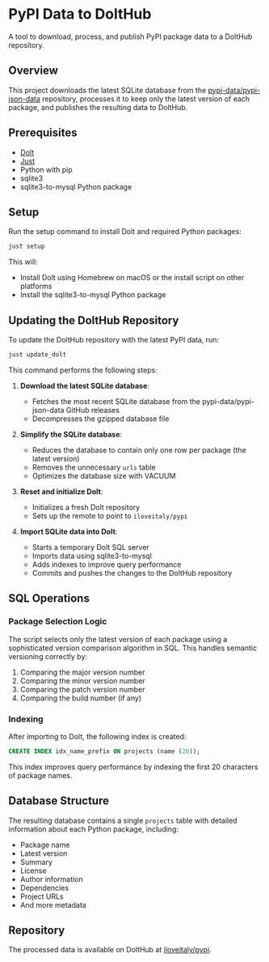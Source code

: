 # PyPI Data to DoltHub

A tool to download, process, and publish PyPI package data to a DoltHub repository.

## Overview

This project downloads the latest SQLite database from the [pypi-data/pypi-json-data](https://github.com/pypi-data/pypi-json-data) repository, processes it to keep only the latest version of each package, and publishes the resulting data to DoltHub.

## Prerequisites

- [Dolt](https://github.com/dolthub/dolt)
- [Just](https://github.com/casey/just)
- Python with pip
- sqlite3
- sqlite3-to-mysql Python package

## Setup

Run the setup command to install Dolt and required Python packages:

```bash
just setup
```

This will:
- Install Dolt using Homebrew on macOS or the install script on other platforms
- Install the sqlite3-to-mysql Python package

## Updating the DoltHub Repository

To update the DoltHub repository with the latest PyPI data, run:

```bash
just update_dolt
```

This command performs the following steps:

1. **Download the latest SQLite database**:
   - Fetches the most recent SQLite database from the pypi-data/pypi-json-data GitHub releases
   - Decompresses the gzipped database file

2. **Simplify the SQLite database**:
   - Reduces the database to contain only one row per package (the latest version)
   - Removes the unnecessary `urls` table
   - Optimizes the database size with VACUUM

3. **Reset and initialize Dolt**:
   - Initializes a fresh Dolt repository
   - Sets up the remote to point to `iloveitaly/pypi`

4. **Import SQLite data into Dolt**:
   - Starts a temporary Dolt SQL server
   - Imports data using sqlite3-to-mysql
   - Adds indexes to improve query performance
   - Commits and pushes the changes to the DoltHub repository

## SQL Operations

### Package Selection Logic

The script selects only the latest version of each package using a sophisticated version comparison algorithm in SQL. This handles semantic versioning correctly by:

1. Comparing the major version number
2. Comparing the minor version number
3. Comparing the patch version number
4. Comparing the build number (if any)

### Indexing

After importing to Dolt, the following index is created:

```sql
CREATE INDEX idx_name_prefix ON projects (name (20));
```

This index improves query performance by indexing the first 20 characters of package names.

## Database Structure

The resulting database contains a single `projects` table with detailed information about each Python package, including:

- Package name
- Latest version
- Summary
- License
- Author information
- Dependencies
- Project URLs
- And more metadata

## Repository

The processed data is available on DoltHub at [iloveitaly/pypi](https://www.dolthub.com/repositories/iloveitaly/pypi).
